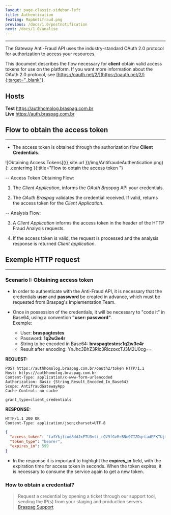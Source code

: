 ```yaml
---
layout: page-classic-sidebar-left
title: Authentication
featimg: MapAntifraud.png
previous: /docs/1.0/postnotification
next: /docs/1.0/analise
---
```

---

The Gateway Anti-Fraud API uses the industry-standard OAuth 2.0 protocol for authorization to access your resources. 

This document describes the flow necessary for **client** obtain valid access tokens for use on the platform. If you want more information about the OAuth 2.0 protocol, see [https://oauth.net/2/](https://oauth.net/2/){:target="_blank"}.  

## Hosts

**Test** https://authhomolog.braspag.com.br  
**Live** https://auth.braspag.com.br

## Flow to obtain the access token  
----------------------------------------------

* The access token is obtained through the authorization flow **Client Credentials**.

![Obtaining Access Tokens]({{ site.url }}/img/AntifraudeAuthentication.png){: .centerimg }{:title="Flow to obtain the access token "}

-- Access Token Obtaining Flow:

1. The *Client Application*, informs the *OAuth Braspag* API your credentials.  

2. The *OAuth Braspag* validates the credential received. If valid, returns the access token for the *Client Application*.  

-- Analysis Flow:

3. A *Client Application* informs the access token in the header of the HTTP Fraud Analysis requests.  

4. If the access token is valid, the request is processed and the analysis response is returned *Client application*.  


## Exemple HTTP request  
----------------------------------------------

### Scenario I: Obtaining access token  

* In order to authenticate with the Anti-Fraud API, it is necessary that the credentials **user** and **password** be created in advance, which must be requested from Braspag's Implementation Team.

* Once in possession of the credentials, it will be necessary to "code it" in Base64, using a convention **"user: password"**.
<br/>Exemple:

    * User: **braspagtestes**
    * Password: **1q2w3e4r**
    * String to be encoded in Base64: **braspagtestes:1q2w3e4r**
    * Result after encoding: YnJhc3BhZ3Rlc3RlczoxcTJ3M2U0cg==

**REQUEST:**  

``` http
POST https://authhomolog.braspag.com.br/oauth2/token HTTP/1.1
Host: https://authhomolog.braspag.com.br
Content-Type: application/x-www-form-urlencoded
Authorization: Basic {String_Result_Encoded_In_Base64}
Scope: AntifraudGatewayApp
Cache-Control: no-cache

grant_type=client_credentials
```

**RESPONSE:**  

``` http
HTTP/1.1 200 OK
Content-Type: application/json;charset=UTF-8
```
``` json
{
  "access_token": "faSYkjfiod8ddJxFTU3vti_rQV9fGvMrBNn0ZIZDqrLadEPKTUjt6ZPJSnNHtvOoJ6KO6gakgeyXNmSxFYHx7Y_-OCf8zgzILTVzCN5G1WTBWOKZHt-RknkmQLOgA882pWhC1gtOIQoq2tFX6-1VhOqsSCrdI3cUa2HolbGkxZWZMTPOl4Jzuy6ejo_USCMBNPqzvinchS0M33Bi8PiWMYwdpAbvwAe_nhIKNGmsAG6s7PTgWc2RksG6DaX8exdjvlGE9CMADq5LeM4JJ-BguZoHAP3yDBVZpe_DzI3JOrAYv0yzToBllPIMmq6CY-V8GJmckWByOGooBKr6COkZ1R9NPg2bvruYEC3g8hzKloUG21CD5r_la-t-0FvGHHY-8L7cKGybLidIYtw5aWOUgO2Aq0YScEnj1byDAsY6ROMnnzLrywkqscsf5xJACJwBmmEggHRyTVMY1-oOzmH6B2GNtC621i2XQ-8U6KVx9qD0R4qdWRn__AFatL7miTthMfO_PO2HWdDX_xD0i0jqcw",
  "token_type": "bearer",
  "expires_in": 599
}
```

 * In the response it is important to highlight the **expires_in** field, with the expiration time for access token in seconds. When the token expires, it is necessary to consume the service again to get a new token.  

### How to obtain a credential?  

> Request a credential by opening a ticket through our support tool, sending the IP(s) from your staging and production servers.  
[Braspag Support](https://suporte.braspag.com.br/hc/en-us)